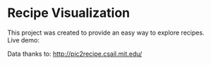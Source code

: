 # Recipe Visualization
This project was created to provide an easy way to explore recipes.  
Live demo: 

Data thanks to: http://pic2recipe.csail.mit.edu/
